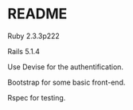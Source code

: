 # README

Ruby 2.3.3p222

Rails 5.1.4

Use Devise for the authentification.

Bootstrap for some basic front-end.

Rspec for testing.
